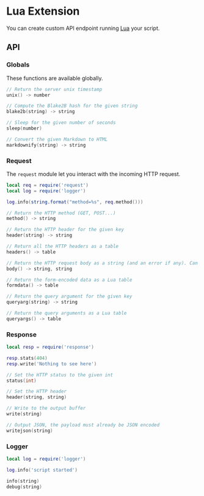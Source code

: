 # Lua Extension

You can create custom API endpoint running [Lua](http://www.lua.org/) your script.

## API

### Globals

These functions are available globally.

```c
// Return the server unix timestamp
unix() -> number

// Compute the Blake2B hash for the given string
blake2b(string) -> string

// Sleep for the given number of seconds
sleep(number)

// Convert the given Markdown to HTML
markdownify(string) -> string
```

### Request

The `request` module let you interact with the incoming HTTP request.

```lua
local req = require('request')
local log = require('logger')

log.info(string.format("method=%s", req.method()))
```

```c
// Return the HTTP method (GET, POST...)
method() -> string

// Return the HTTP header for the given key
header(string) -> string

// Return all the HTTP headers as a table
headers() -> table

// Return the HTTP request body as a string (and an error if any). Can only be called once.
body() -> string, string

// Return the form-encoded data as a Lua table
formdata() -> table

// Return the query argument for the given key
queryarg(string) -> string

// Return the query arguments as a Lua table
queryargs() -> table
```

### Response

```lua
local resp = require('response')

resp.stats(404)
resp.write('Nothing to see here')
```

```c
// Set the HTTP status to the given int
status(int)

// Set the HTTP header
header(string, string)

// Write to the output buffer
write(string)

// Output JSON, the payload must already be JSON encoded
writejson(string)
```

### Logger

```lua
local log = require('logger')

log.info('script started')
```

```c
info(string)
debug(string)
```
